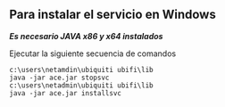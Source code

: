 ## Para instalar el servicio  en Windows

***Es necesario JAVA x86 y x64 instalados***

Ejecutar la siguiente secuencia de comandos
```
c:\users\netamdin\ubiquiti ubifi\lib
java -jar ace.jar stopsvc
c:\users\netadmin\ubiquiti ubifi\lib
java -jar ace.jar installsvc
```
